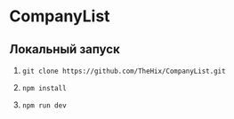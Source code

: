 # CompanyList

## Локальный запуск

1. ``
git clone https://github.com/TheHix/CompanyList.git
``

3. ``
npm install
``

3. ``
npm run dev
``
